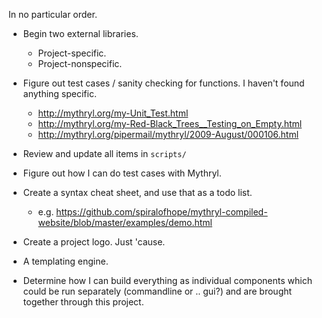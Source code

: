 In no particular order.

  - Begin two external libraries.
      - Project-specific.
      - Project-nonspecific.
  
  - Figure out test cases / sanity checking for functions.  I haven't found anything specific.
      - http://mythryl.org/my-Unit_Test.html
      - http://mythryl.org/my-Red-Black_Trees__Testing_on_Empty.html
      - http://mythryl.org/pipermail/mythryl/2009-August/000106.html

  - Review and update all items in `scripts/`
  
  - Figure out how I can do test cases with Mythryl.
  
  - Create a syntax cheat sheet, and use that as a todo list.
      - e.g. https://github.com/spiralofhope/mythryl-compiled-website/blob/master/examples/demo.html

  - Create a project logo.  Just 'cause.

  - A templating engine.

  - Determine how I can build everything as individual components which could be run separately (commandline or .. gui?) and are brought together through this project.

